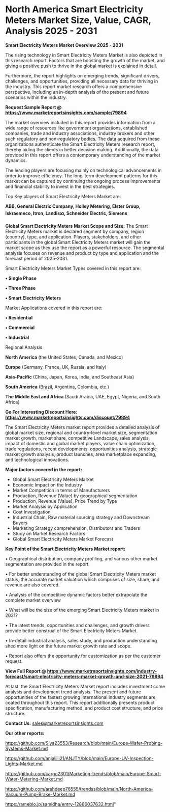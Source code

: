 # North America Smart Electricity Meters Market Size, Value, CAGR, Analysis 2025 - 2031

<Strong> Smart Electricity Meters Market Overview 2025 - 2031</strong>

The rising technology in Smart Electricity Meters Market is also depicted in this research report. Factors that are boosting the growth of the market, and giving a positive push to thrive in the global market is explained in detail.

Furthermore, the report highlights on emerging trends, significant drivers, challenges, and opportunities, providing all necessary data for thriving in the industry. This report market research offers a comprehensive perspective, including an in-depth analysis of the present and future scenarios within the industry.

<strong>Request Sample Report @ <a href=https://www.marketreportsinsights.com/sample/79894>https://www.marketreportsinsights.com/sample/79894</a></strong>

The market overview included in this report provides information from a wide range of resources like government organizations, established companies, trade and industry associations, industry brokers and other such regulatory and non-regulatory bodies. The data acquired from these organizations authenticate the Smart Electricity Meters research report, thereby aiding the clients in better decision making. Additionally, the data provided in this report offers a contemporary understanding of the market dynamics.

The leading players are focusing mainly on technological advancements in order to improve efficiency. The long-term development patterns for this market can be captured by continuing the ongoing process improvements and financial stability to invest in the best strategies.

Top Key players of Smart Electricity Meters Market are:

<strong>ABB, General Electric Company, Holley Metering, Elster Group, Iskraemeco, Itron, Landisᬪ, Schneider Electric, Siemens</strong>

<strong><b>Global Smart Electricity Meters Market Scope and Size:</b></strong>
The Smart Electricity Meters market is declared segment by company, region (country), type, and application. Players, stakeholders, and other participants in the global Smart Electricity Meters market will gain the market scope as they use the report as a powerful resource. The segmental analysis focuses on revenue and product by type and application and the forecast period of 2025-2031.

Smart Electricity Meters Market Types covered in this report are:

<strong>• Single Phase

• Three Phase

• Smart Electricity Meters</strong>

Market Applications covered in this report are:

<strong>• Residential

• Commercial

• Industrial</strong> 

Regional Analysis

<strong>North America</strong> (the United States, Canada, and Mexico)

<strong>Europe</strong> (Germany, France, UK, Russia, and Italy)

<strong>Asia-Pacific</strong> (China, Japan, Korea, India, and Southeast Asia)

<strong>South America</strong> (Brazil, Argentina, Colombia, etc.)

<strong>The Middle East and Africa</strong> (Saudi Arabia, UAE, Egypt, Nigeria, and South Africa)

<strong>Go For Interesting Discount Here: <a href=https://www.marketreportsinsights.com/discount/79894>https://www.marketreportsinsights.com/discount/79894</a></strong>

The Smart Electricity Meters market report provides a detailed analysis of global market size, regional and country-level market size, segmentation market growth, market share, competitive Landscape, sales analysis, impact of domestic and global market players, value chain optimization, trade regulations, recent developments, opportunities analysis, strategic market growth analysis, product launches, area marketplace expanding, and technological innovations.

<strong><b>Major factors covered in the report:</b></strong>
<ul>
  <li>Global Smart Electricity Meters Market </li>
  <li>Economic Impact on the Industry</li>
  <li>Market Competition in terms of Manufacturers</li>
  <li>Production, Revenue (Value) by geographical segmentation</li>
  <li>Production, Revenue (Value), Price Trend by Type</li>
  <li>Market Analysis by Application</li>
  <li>Cost Investigation</li>
  <li>Industrial Chain, Raw material sourcing strategy and Downstream Buyers</li>
  <li>Marketing Strategy comprehension, Distributors and Traders</li>
  <li>Study on Market Research Factors</li>
  <li>Global Smart Electricity Meters Market Forecast</li>
</ul>

<strong><b>Key Point of the Smart Electricity Meters Market report:</b></strong>

• Geographical distribution, company profiling, and various other market segmentation are provided in the report.

• For better understanding of the global Smart Electricity Meters market status, the accurate market valuation which comprises of size, share, and revenue are also covered.

• Analysis of the competitive dynamic factors better extrapolate the complete market overview

• What will be the size of the emerging Smart Electricity Meters market in 2031?

• The latest trends, opportunities and challenges, and growth drivers provide better construal of the Smart Electricity Meters Market.

• In-detail industrial analysis, sales study, and production understanding shed more light on the future market growth rate and scope.

• Report also offers the opportunity for customization as per the customer request.

<strong><b>View Full Report @ <a href=https://www.marketreportsinsights.com/industry-forecast/smart-electricity-meters-market-growth-and-size-2021-79894>https://www.marketreportsinsights.com/industry-forecast/smart-electricity-meters-market-growth-and-size-2021-79894</a></b></strong>


At last, the Smart Electricity Meters Market report includes investment come analysis and development trend analysis. The present and future opportunities of the fastest growing international industry segments are coated throughout this report. This report additionally presents product specification, manufacturing method, and product cost structure, and price structure.

<strong>Contact Us:</strong>
sales@marketreportsinsights.com

<strong>Our other reports:</strong>

<a href=https://github.com/Siya23553/Research/blob/main/Europe-Wafer-Probing-Systems-Market.md>https://github.com/Siya23553/Research/blob/main/Europe-Wafer-Probing-Systems-Market.md</a>

<a href=https://github.com/anjaliiii21/ANJTY/blob/main/Europe-UV-Inspection-Lights-Market.md>https://github.com/anjaliiii21/ANJTY/blob/main/Europe-UV-Inspection-Lights-Market.md</a>

<a href=https://github.com/cargo2301/Marketing-trends/blob/main/Europe-Smart-Water-Metering-Market.md>https://github.com/cargo2301/Marketing-trends/blob/main/Europe-Smart-Water-Metering-Market.md</a>

<a href=https://github.com/arshdeep76555/trendss/blob/main/North-America-Vacuum-Pump-Brake-Market.md>https://github.com/arshdeep76555/trendss/blob/main/North-America-Vacuum-Pump-Brake-Market.md</a>

<a href=https://ameblo.jp/samidha/entry-12886037632.html>https://ameblo.jp/samidha/entry-12886037632.html</a>"
